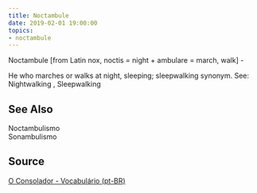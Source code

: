 ```yaml
---
title: Noctambule
date: 2019-02-01 19:00:00
topics:
- noctambule
---
```


Noctambule [from Latin nox, noctis = night + ambulare = march, walk] - 

He who marches or walks at night, sleeping; sleepwalking synonym. See:
Nightwalking , Sleepwalking

## See Also
Noctambulismo  
Sonambulismo  

## Source
[O Consolador - Vocabulário (pt-BR)](http://www.oconsolador.com.br/linkfixo/vocabulario/principal.html)

